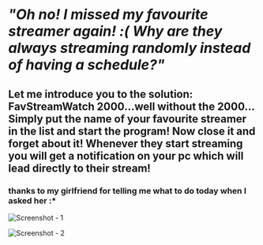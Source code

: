 
# *"Oh no! I missed my favourite streamer again! :( Why are they always streaming randomly instead of having a schedule?"*

## Let me introduce you to the solution: FavStreamWatch 2000...well without the 2000... Simply put the name of your favourite streamer in the list and start the program! Now close it and forget about it! Whenever they start streaming you will get a notification on your pc which will lead directly to their stream!

### thanks to my girlfriend for telling me what to do today when I asked her :*

![Screenshot - 1](https://i.imgur.com/7dmyju7.png)


![Screenshot - 2](https://i.imgur.com/qzdXbBT.png)

